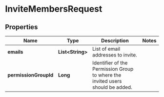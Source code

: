 

# InviteMembersRequest


## Properties

| Name | Type | Description | Notes |
|------------ | ------------- | ------------- | -------------|
|**emails** | **List&lt;String&gt;** | List of email addresses to invite. |  |
|**permissionGroupId** | **Long** | Identifier of the Permission Group to where the invited users should be added. |  |



